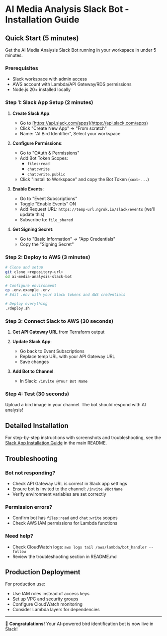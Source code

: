 # AI Media Analysis Slack Bot - Installation Guide

## Quick Start (5 minutes)

Get the AI Media Analysis Slack Bot running in your workspace in under 5 minutes.

### Prerequisites
- Slack workspace with admin access
- AWS account with Lambda/API Gateway/RDS permissions
- Node.js 20+ installed locally

### Step 1: Slack App Setup (2 minutes)

1. **Create Slack App**:
   - Go to [https://api.slack.com/apps](https://api.slack.com/apps)
   - Click "Create New App" → "From scratch"
   - Name: "AI Bird Identifier", Select your workspace

2. **Configure Permissions**:
   - Go to "OAuth & Permissions"
   - Add Bot Token Scopes:
     - `files:read`
     - `chat:write`
     - `chat:write.public`
   - Click "Install to Workspace" and copy the Bot Token (`xoxb-...`)

3. **Enable Events**:
   - Go to "Event Subscriptions"
   - Toggle "Enable Events" ON
   - Add Request URL: `https://temp-url.ngrok.io/slack/events` (we'll update this)
   - Subscribe to: `file_shared`

4. **Get Signing Secret**:
   - Go to "Basic Information" → "App Credentials"
   - Copy the "Signing Secret"

### Step 2: Deploy to AWS (3 minutes)

```bash
# Clone and setup
git clone <repository-url>
cd ai-media-analysis-slack-bot

# Configure environment
cp .env.example .env
# Edit .env with your Slack tokens and AWS credentials

# Deploy everything
./deploy.sh
```

### Step 3: Connect Slack to AWS (30 seconds)

1. **Get API Gateway URL** from Terraform output
2. **Update Slack App**:
   - Go back to Event Subscriptions
   - Replace temp URL with your API Gateway URL
   - Save changes

3. **Add Bot to Channel**:
   - In Slack: `/invite @Your Bot Name`

### Step 4: Test (30 seconds)

Upload a bird image in your channel. The bot should respond with AI analysis!

## Detailed Installation

For step-by-step instructions with screenshots and troubleshooting, see the [Slack App Installation Guide](README.md#slack-app-installation-guide) in the main README.

## Troubleshooting

### Bot not responding?
- Check API Gateway URL is correct in Slack app settings
- Ensure bot is invited to the channel: `/invite @BotName`
- Verify environment variables are set correctly

### Permission errors?
- Confirm bot has `files:read` and `chat:write` scopes
- Check AWS IAM permissions for Lambda functions

### Need help?
- Check CloudWatch logs: `aws logs tail /aws/lambda/bot_handler --follow`
- Review the troubleshooting section in README.md

## Production Deployment

For production use:
- Use IAM roles instead of access keys
- Set up VPC and security groups
- Configure CloudWatch monitoring
- Consider Lambda layers for dependencies

---

🎉 **Congratulations!** Your AI-powered bird identification bot is now live in Slack!